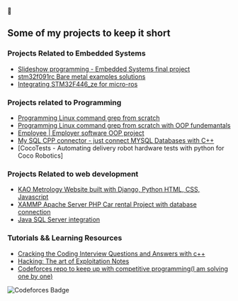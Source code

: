 &#129535;

## Some of my projects to keep it short


### Projects Related to Embedded Systems
- [Slideshow programming - Embedded Systems final project](https://github.com/followthwhiterabbit/GLCD_slideshow_project)
- [stm32f091rc Bare metal examples solutions](https://github.com/followthwhiterabbit/stm32f091rc_bare_metal_examples)
- [Integrating STM32F446_ze for micro-ros ](https://github.com/followthwhiterabbit/ros2_microros_publisher_subscriber)



### Projects related to Programming 
- [Programming Linux command grep from scratch](https://github.com/followthwhiterabbit/grep_cpp)
- [Programming Linux command grep from scratch with OOP fundemantals](https://github.com/followthwhiterabbit/grep_oop)
- [Employee | Employer software OOP project](https://github.com/followthwhiterabbit/OOP_Project)
- [My SQL CPP connector - just connect MYSQL Databases with C++ ](https://github.com/followthwhiterabbit/mysql_cpp_connector)
- [CocoTests - Automating delivery robot hardware tests with python for Coco Robotics]


### Projects Related to web development
- [KAO Metrology Website built with Django, Python HTML, CSS, Javascript](https://github.com/followthwhiterabbit/kao_website_ci_cd)
- [XAMMP Apache Server PHP Car rental Project with database connection](https://github.com/followthwhiterabbit/xammp_car_rental_s7697)
- [Java SQL Server integration](https://github.com/followthwhiterabbit/wwsis_java_sql_server_integration)

### Tutorials && Learning Resources
- [Cracking the Coding Interview Questions and Answers with c++](https://github.com/followthwhiterabbit/cracking_the_coding_interview)
- [Hacking: The art of Exploitation Notes](https://github.com/followthwhiterabbit/hacking_the_art_of_exploitation)
- [Codeforces repo to keep up with competitive programming(I am solving one by one)](https://github.com/followthwhiterabbit/codeforces)

![Codeforces Badge](https://codeforces-readme-stats.vercel.app/api/badge?username=followthwhiterabbit)
